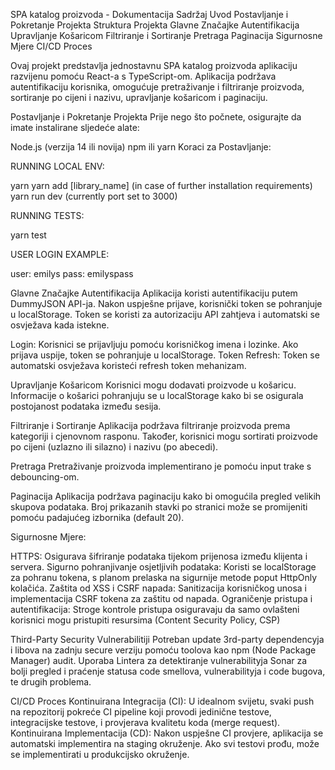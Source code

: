 SPA katalog proizvoda - Dokumentacija
Sadržaj
Uvod
Postavljanje i Pokretanje Projekta
Struktura Projekta
Glavne Značajke
Autentifikacija
Upravljanje Košaricom
Filtriranje i Sortiranje
Pretraga
Paginacija
Sigurnosne Mjere
CI/CD Proces

Ovaj projekt predstavlja jednostavnu SPA katalog proizvoda aplikaciju razvijenu pomoću React-a s TypeScript-om. Aplikacija podržava autentifikaciju korisnika, omogućuje pretraživanje i filtriranje proizvoda, sortiranje po cijeni i nazivu, upravljanje košaricom i paginaciju.

Postavljanje i Pokretanje Projekta
Prije nego što počnete, osigurajte da imate instalirane sljedeće alate:

Node.js (verzija 14 ili novija)
npm ili yarn
Koraci za Postavljanje:

RUNNING LOCAL ENV:

yarn
yarn add [library_name] (in case of further installation requirements)
yarn run dev (currently port set to 3000)

RUNNING TESTS:

yarn test

USER LOGIN EXAMPLE:

user: emilys
pass: emilyspass

Glavne Značajke
Autentifikacija
Aplikacija koristi autentifikaciju putem DummyJSON API-ja. Nakon uspješne prijave, korisnički token se pohranjuje u localStorage. Token se koristi za autorizaciju API zahtjeva i automatski se osvježava kada istekne.

Login: Korisnici se prijavljuju pomoću korisničkog imena i lozinke. Ako prijava uspije, token se pohranjuje u localStorage.
Token Refresh: Token se automatski osvježava koristeći refresh token mehanizam.

Upravljanje Košaricom
Korisnici mogu dodavati proizvode u košaricu. Informacije o košarici pohranjuju se u localStorage kako bi se osigurala postojanost podataka između sesija.

Filtriranje i Sortiranje
Aplikacija podržava filtriranje proizvoda prema kategoriji i cjenovnom rasponu. Također, korisnici mogu sortirati proizvode po cijeni (uzlazno ili silazno) i nazivu (po abecedi).

Pretraga
Pretraživanje proizvoda implementirano je pomoću input trake s debouncing-om.

Paginacija
Aplikacija podržava paginaciju kako bi omogućila pregled velikih skupova podataka. Broj prikazanih stavki po stranici može se promijeniti pomoću padajućeg izbornika (default 20).

Sigurnosne Mjere:

HTTPS: Osigurava šifriranje podataka tijekom prijenosa između klijenta i servera.
Sigurno pohranjivanje osjetljivih podataka: Koristi se localStorage za pohranu tokena, s planom prelaska na sigurnije metode poput HttpOnly kolačića.
Zaštita od XSS i CSRF napada: Sanitizacija korisničkog unosa i implementacija CSRF tokena za zaštitu od napada.
Ograničenje pristupa i autentifikacija: Stroge kontrole pristupa osiguravaju da samo ovlašteni korisnici mogu pristupiti resursima (Content Security Policy, CSP)

Third-Party Security Vulnerabilitiji
Potreban update 3rd-party dependencyja i libova na zadnju secure verziju pomoću toolova kao npm (Node Package Manager) audit.
Uporaba Lintera za detektiranje vulnerabilityja
Sonar za bolji pregled i praćenje statusa code smellova, vulnerabilityja i code bugova, te drugih problema.

CI/CD Proces
Kontinuirana Integracija (CI):
U idealnom svijetu, svaki push na repozitorij pokreće CI pipeline koji provodi jedinične testove, integracijske testove, i provjerava kvalitetu koda (merge request).
Kontinuirana Implementacija (CD):
Nakon uspješne CI provjere, aplikacija se automatski implementira na staging okruženje. Ako svi testovi prođu, može se implementirati u produkcijsko okruženje.
